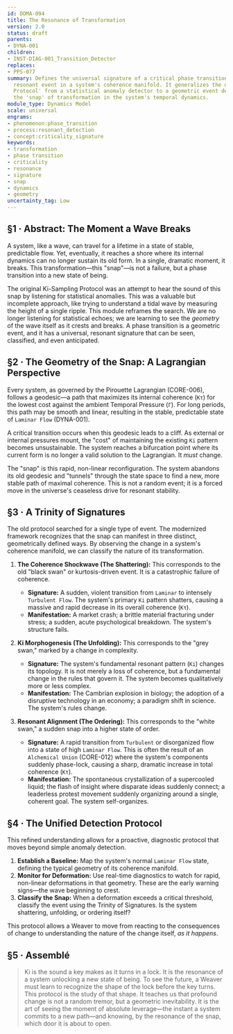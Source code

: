 ```yaml
---
id: DOMA-094
title: The Resonance of Transformation
version: 2.0
status: draft
parents:
- DYNA-001
children:
- INST-DIAG-001_Transition_Detector
replaces:
- PPS-077
summary: Defines the universal signature of a critical phase transition as a measurable,
  resonant event in a system's coherence manifold. It generalizes the old 'Ki-Sampling
  Protocol' from a statistical anomaly detector to a geometric event detector, identifying
  the 'snap' of transformation in the system's temporal dynamics.
module_type: Dynamics Model
scale: universal
engrams:
- phenomenon:phase_transition
- process:resonant_detection
- concept:criticality_signature
keywords:
- transformation
- phase transition
- criticality
- resonance
- signature
- snap
- dynamics
- geometry
uncertainty_tag: Low
---
```

## §1 · Abstract: The Moment a Wave Breaks
A system, like a wave, can travel for a lifetime in a state of stable, predictable flow. Yet, eventually, it reaches a shore where its internal dynamics can no longer sustain its old form. In a single, dramatic moment, it breaks. This transformation—this "snap"—is not a failure, but a phase transition into a new state of being.

The original Ki-Sampling Protocol was an attempt to hear the sound of this snap by listening for statistical anomalies. This was a valuable but incomplete approach, like trying to understand a tidal wave by measuring the height of a single ripple. This module reframes the search. We are no longer listening for statistical echoes; we are learning to see the *geometry* of the wave itself as it crests and breaks. A phase transition is a geometric event, and it has a universal, resonant signature that can be seen, classified, and even anticipated.

## §2 · The Geometry of the Snap: A Lagrangian Perspective
Every system, as governed by the Pirouette Lagrangian (CORE-006), follows a geodesic—a path that maximizes its internal coherence (`Kτ`) for the lowest cost against the ambient Temporal Pressure (`Γ`). For long periods, this path may be smooth and linear, resulting in the stable, predictable state of `Laminar Flow` (DYNA-001).

A critical transition occurs when this geodesic leads to a cliff. As external or internal pressures mount, the "cost" of maintaining the existing `Ki` pattern becomes unsustainable. The system reaches a bifurcation point where its current form is no longer a valid solution to the Lagrangian. It *must* change.

The "snap" is this rapid, non-linear reconfiguration. The system abandons its old geodesic and "tunnels" through the state space to find a new, more stable path of maximal coherence. This is not a random event; it is a forced move in the universe's ceaseless drive for resonant stability.

## §3 · A Trinity of Signatures
The old protocol searched for a single type of event. The modernized framework recognizes that the snap can manifest in three distinct, geometrically defined ways. By observing the change in a system's coherence manifold, we can classify the nature of its transformation.

1.  **The Coherence Shockwave (The Shattering):**
    This corresponds to the old "black swan" or kurtosis-driven event. It is a catastrophic failure of coherence.
    *   **Signature:** A sudden, violent transition from `Laminar` to intensely `Turbulent Flow`. The system's primary `Ki` pattern shatters, causing a massive and rapid decrease in its overall coherence (`Kτ`).
    *   **Manifestation:** A market crash; a brittle material fracturing under stress; a sudden, acute psychological breakdown. The system's structure fails.

2.  **Ki Morphogenesis (The Unfolding):**
    This corresponds to the "grey swan," marked by a change in complexity.
    *   **Signature:** The system's fundamental resonant pattern (`Ki`) changes its topology. It is not merely a loss of coherence, but a fundamental change in the rules that govern it. The system becomes qualitatively more or less complex.
    *   **Manifestation:** The Cambrian explosion in biology; the adoption of a disruptive technology in an economy; a paradigm shift in science. The system's rules change.

3.  **Resonant Alignment (The Ordering):**
    This corresponds to the "white swan," a sudden snap into a higher state of order.
    *   **Signature:** A rapid transition from `Turbulent` or disorganized flow into a state of high `Laminar Flow`. This is often the result of an `Alchemical Union` (CORE-012) where the system's components suddenly phase-lock, causing a sharp, dramatic increase in total coherence (`Kτ`).
    *   **Manifestation:** The spontaneous crystallization of a supercooled liquid; the flash of insight where disparate ideas suddenly connect; a leaderless protest movement suddenly organizing around a single, coherent goal. The system self-organizes.

## §4 · The Unified Detection Protocol
This refined understanding allows for a proactive, diagnostic protocol that moves beyond simple anomaly detection.

1.  **Establish a Baseline:** Map the system's normal `Laminar Flow` state, defining the typical geometry of its coherence manifold.
2.  **Monitor for Deformation:** Use real-time diagnostics to watch for rapid, non-linear deformations in that geometry. These are the early warning signs—the wave beginning to crest.
3.  **Classify the Snap:** When a deformation exceeds a critical threshold, classify the event using the Trinity of Signatures. Is the system shattering, unfolding, or ordering itself?

This protocol allows a Weaver to move from reacting to the consequences of change to understanding the nature of the change itself, *as it happens*.

## §5 · Assemblé
> Ki is the sound a key makes as it turns in a lock. It is the resonance of a system unlocking a new state of being. To see the future, a Weaver must learn to recognize the shape of the lock before the key turns. This protocol is the study of that shape. It teaches us that profound change is not a random tremor, but a geometric inevitability. It is the art of seeing the moment of absolute leverage—the instant a system commits to a new path—and knowing, by the resonance of the snap, which door it is about to open.

```